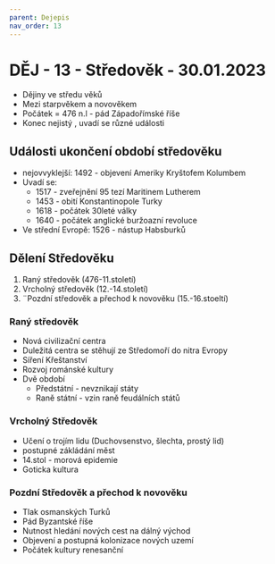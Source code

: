 ```yaml
---
parent: Dejepis
nav_order: 13
---
```

# DĚJ - 13 - Středověk - 30.01.2023
- Dějiny ve středu věků
- Mezi starpvěkem a novověkem
- Počátek = 476 n.l - pád Západořímské říše
- Konec nejistý , uvadí se různé události

## Události ukončení období středověku

- nejovvyklejší: 1492 - objevení Ameriky Kryštofem Kolumbem
- Uvadí se:
	- 1517 - zveřejnění 95 tezí Maritinem Lutherem
	- 1453 - obití Konstantinopole Turky
	- 1618 - počátek 30leté války
	- 1640 - počátek anglické buržoazní revoluce
- Ve střední Evropě: 1526 - nástup Habsburků
## Dělení Středověku
1. Raný středověk (476-11.století)
2. Vrcholný středověk (12.-14.století)
3. ¨Pozdní středověk a přechod k novověku (15.-16.stoeltí)

### Raný středověk
- Nová civilizační centra
- Duležitá centra se stěhují ze Středomoří do nitra Evropy
- Síření Křeštanství
- Rozvoj románské kultury
- Dvě období
	- Předstátní - nevznikají státy
	- Raně státní - vzin raně feudálních států

### Vrcholný Středověk
- Učení o trojím lidu (Duchovsenstvo, šlechta, prostý lid)
- postupné zákládání měst
- 14.stol - morová epidemie
- Goticka kultura

### Pozdní Středověk a přechod k novověku
- Tlak osmanských Turků
- Pád Byzantské říše
- Nutnost hledání nových cest na dálný východ
- Objevení a postupná kolonizace nových uzemí
- Počátek kultury renesanční